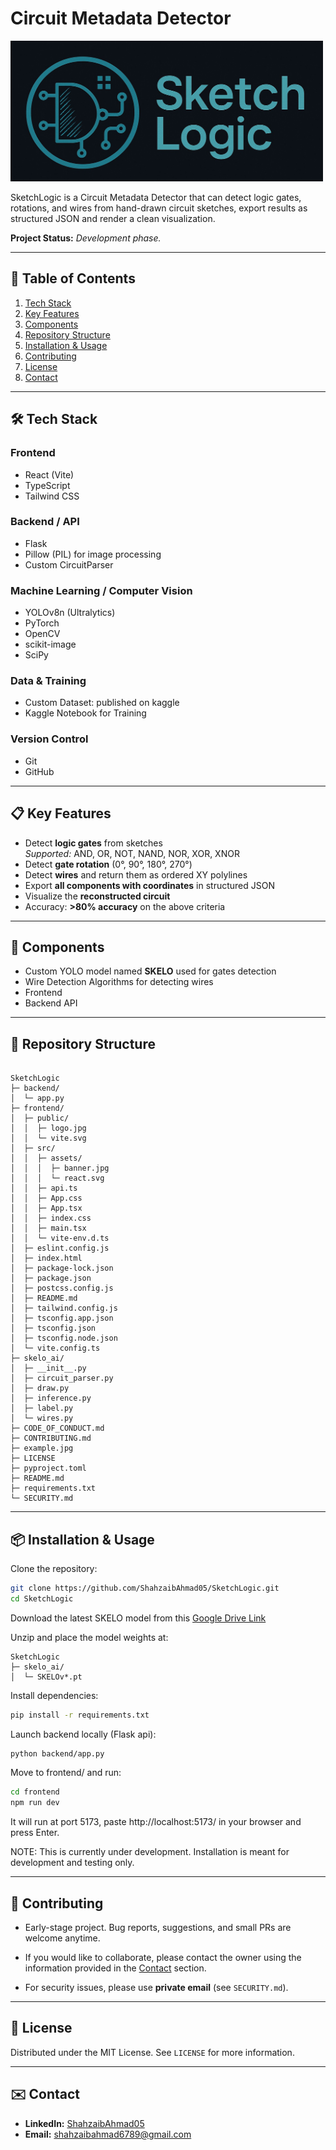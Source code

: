 # Circuit Metadata Detector

<img src="frontend/src/assets/banner.jpg" alt="Banner" width="500"/>


SketchLogic is a Circuit Metadata Detector that can detect logic gates, rotations, and wires from hand-drawn circuit sketches, export results as structured JSON and render a clean visualization.

**Project Status:** *Development phase.* 

---

## 📑 Table of Contents
1. [Tech Stack](#tech-stack)
1. [Key Features](#key-features)
1. [Components](#components)
2. [Repository Structure](#repository-structure)
3. [Installation & Usage](#installation-&-usage)
4. [Contributing](#contributing)
5. [License](#license)
6. [Contact](#contact)

---

## 🛠️ Tech Stack

### Frontend
- React (Vite)
- TypeScript
- Tailwind CSS
  
### Backend / API
- Flask
- Pillow (PIL) for image processing
- Custom CircuitParser

### Machine Learning / Computer Vision
- YOLOv8n (Ultralytics)
- PyTorch
- OpenCV
- scikit-image
- SciPy

### Data & Training
- Custom Dataset: published on kaggle
- Kaggle Notebook for Training

### Version Control
- Git
- GitHub

---

## 📋 Key Features
- Detect **logic gates** from sketches  
  *Supported:* AND, OR, NOT, NAND, NOR, XOR, XNOR
- Detect **gate rotation** (0°, 90°, 180°, 270°)
- Detect **wires** and return them as ordered XY polylines
- Export **all components with coordinates** in structured JSON
- Visualize the **reconstructed circuit**
- Accuracy: **>80% accuracy** on the above criteria

---

## 🔧 Components
- Custom YOLO model named **SKELO** used for gates detection
- Wire Detection Algorithms for detecting wires
- Frontend
- Backend API

---

## 📂 Repository Structure
```

SketchLogic
├─ backend/
│  └─ app.py
├─ frontend/
│  ├─ public/
│  │  ├─ logo.jpg
│  │  └─ vite.svg
│  ├─ src/
│  │  ├─ assets/
│  │  │  ├─ banner.jpg
│  │  │  └─ react.svg
│  │  ├─ api.ts
│  │  ├─ App.css
│  │  ├─ App.tsx
│  │  ├─ index.css
│  │  ├─ main.tsx
│  │  └─ vite-env.d.ts
│  ├─ eslint.config.js
│  ├─ index.html
│  ├─ package-lock.json
│  ├─ package.json
│  ├─ postcss.config.js
│  ├─ README.md
│  ├─ tailwind.config.js
│  ├─ tsconfig.app.json
│  ├─ tsconfig.json
│  ├─ tsconfig.node.json
│  └─ vite.config.ts
├─ skelo_ai/
│  ├─ __init__.py
│  ├─ circuit_parser.py
│  ├─ draw.py
│  ├─ inference.py
│  ├─ label.py
│  └─ wires.py
├─ CODE_OF_CONDUCT.md
├─ CONTRIBUTING.md
├─ example.jpg
├─ LICENSE
├─ pyproject.toml
├─ README.md
├─ requirements.txt
└─ SECURITY.md

````

---

## 📦 Installation & Usage

Clone the repository:

```bash
git clone https://github.com/ShahzaibAhmad05/SketchLogic.git
cd SketchLogic
````

Download the latest SKELO model from this [Google Drive Link](https://drive.google.com/drive/folders/1NRbsy8lcZ2MH3S7Gwx_btxaXnI0i2sdP?usp=sharing)

Unzip and place the model weights at:

```
SketchLogic
├─ skelo_ai/
│  └─ SKELOv*.pt
````

Install dependencies:

```bash
pip install -r requirements.txt
````

Launch backend locally (Flask api):

```bash
python backend/app.py
````

Move to frontend/ and run:

```bash
cd frontend
npm run dev
````

It will run at port 5173, paste http://localhost:5173/ in your browser and press Enter.

NOTE: This is currently under development. Installation is meant for development and testing only.

---

## 🤝 Contributing

- Early-stage project. Bug reports, suggestions, and small PRs are welcome anytime.

- If you would like to collaborate, please contact the owner using the information provided in the [Contact](#contact) section.

- For security issues, please use **private email** (see `SECURITY.md`).

---

## 📄 License

Distributed under the MIT License. See `LICENSE` for more information.


---

## ✉️ Contact

* **LinkedIn:** [ShahzaibAhmad05](https://www.linkedin.com/in/shahzaibahmad05)
* **Email:** [shahzaibahmad6789@gmail.com](mailto:shahzaibahmad6789@gmail.com)
